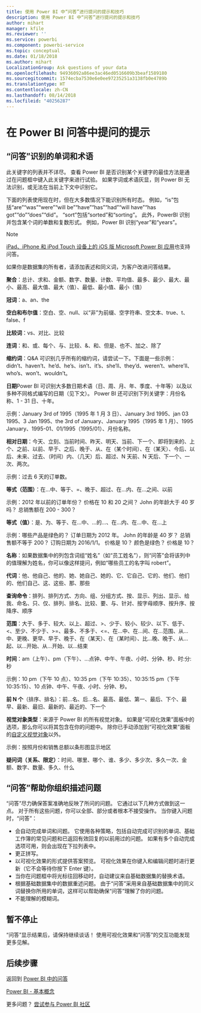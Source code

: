 ```yaml
---
title: 使用 Power BI 中“问答”进行提问的提示和技巧
description: 使用 Power BI 中“问答”进行提问的提示和技巧
author: mihart
manager: kfile
ms.reviewer: ''
ms.service: powerbi
ms.component: powerbi-service
ms.topic: conceptual
ms.date: 01/18/2018
ms.author: mihart
LocalizationGroup: Ask questions of your data
ms.openlocfilehash: 94936092a86ee3ac46ed0516609b3beaf1589180
ms.sourcegitcommit: 1574ecba7530e6e0ee97235251a3138fb0e4789b
ms.translationtype: HT
ms.contentlocale: zh-CN
ms.lasthandoff: 08/14/2018
ms.locfileid: "40256287"
---
```

# <a name="tips-for-asking-questions-in-power-bi-qa"></a>在 Power BI 问答中提问的提示
## <a name="words-and-terminology-that-qa-recognizes"></a>“问答”识别的单词和术语
此关键字的列表并不详尽。  查看 Power BI 是否识别某个关键字的最佳方法是通过在问题框中键入此关键字来进行试验。  如果字词或术语灰显，则 Power BI 无法识别，或无法在当前上下文中识别它。

下面的列表使用现在时，但在大多数情况下能识别所有时态。 例如，“is”包括“are”“was”“were”“will be”“have”“has”“had”“will have”“has got”“do”“does”“did”。  “sort”包括“sorted”和“sorting”。  此外，PowerBI 识别并包含某个词的单数和复数形式。 例如，Power BI 识别“year”和“years”。

> [!NOTE]
> [iPad、iPhone 和 iPod Touch 设备上的 iOS 版 Microsoft Power BI 应用](mobile-apps-ios-qna.md)也支持问答。
> 
> 

如果你是数据集的所有者，请添加表述和同义词，为客户改进问答结果。

**聚合**：总计、求和、金额、数字、数量、计数、平均值、最多、最少、最大、最小、最高、最大值、最大（值）、最低、最小值、最小（值）

**冠词**：a、an、the

**空白和布尔值**：空白、空、null、以“非”为前缀、空字符串、空文本、true、t、false、f

**比较词**：vs、对比、比较

**连词**：和、或、每个、与、比较、&、和、但是、也不、加之、除了

**缩约词**：Q&A 可识别几乎所有的缩约词，请尝试一下。下面是一些示例：didn’t、haven’t、he’d、he’s、isn’t、it’s、she’ll、they’d、weren’t、where’ll、who’s、won’t、wouldn’t。

**日期**Power BI 可识别大多数日期术语（日、周、月、年、季度、十年等）以及以多种不同格式编写的日期（见下文）。 Power BI 还可识别下列关键字：月份名称、1 - 31 日、十年。

示例：January 3rd of 1995（1995 年 1 月 3 日）、January 3rd 1995、jan 03 1995、3 Jan 1995、the 3rd of January、January 1995（1995 年 1 月）、1995 January、1995-01、01/1995（1995/01）、月份名称。

**相对日期**：今天、立刻、当前时间、昨天、明天、当前、下一个、即将到来的、上个、之前、以前、早于、之后、晚于、从、在（某个时间）、在（某天）、今后、以后、未来、过去、（时间）内、（几天）后、超过、N 天前、N 天后、下一个、一次、两次。

示例：过去 6 天的订单数。

**等式（范围）**：在…中、等于、=、晚于、超过、在…内、在…之间、以前

示例：2012 年以前的订单年份？ 价格在 10 和 20 之间？ John 的年龄大于 40 岁吗？ 总销售额在 200 - 300？

**等式（值）**：是、为、等于、在…中、…的…、在…内、在…中、在…上

示例：哪些产品是绿色的？ 订单日期为 2012 年。 John 的年龄是 40 岁？ 总销售额不等于 200？ 订购日期为 2016/1/1。 价格是 10？ 颜色是绿色？ 价格是 10？

**名称**：如果数据集中的列包含词组“姓名”（如“员工姓名”），则“问答”会将该列中的值理解为姓名，你可以像这样提问，例如“哪些员工的名字叫 robert”。

**代词**：他、他自己、他的、她、她自己、她的、它、它自己、它的、他们、他们的、他们自己、这、这些、那、那些

**查询命令**：排列、排列方式、方向、组、分组方式、按、显示、列出、显示、给我、命名、只、仅、排列、排名、比较、要、与、针对、按字母顺序、按升序、按降序、顺序

**范围**：大于、多于、较大、以上、超过、>、少于、较小、较少、以下、低于、<、至少、不少于、>=、最多、不多于、<=、在…中、在…间、在…范围、从…中、更晚、更早、早于、晚于、在（某天）、在（某时间）、比…晚、晚于、从…起、以…开始、从…开始、以…结束

**时间**：am（上午）、pm（下午）、…点钟、中午、午夜、小时、分钟、秒、时:分:秒

示例：10 pm（下午 10 点）、10:35 pm（下午 10:35）、10:35:15 pm（下午 10:35:15）、10 点钟、中午、午夜、小时、分钟、秒。

**前 N 个**（排序、排名）：前...名、后...名、最高、最低、第一、最后、下个、最早、最新、最旧、最新的、最近的、下一个

**视觉对象类型**：来源于 Power BI 的所有视觉对象。  如果是“可视化效果”面板中的选项，那么你可以将其包含在你的问题中。  除你已手动添加到“可视化效果”面板的[自定义视觉对象](power-bi-custom-visuals.md)以外。

示例：按照月份和销售总额以条形图显示地区

**疑问词（关系、限定）**：时间、哪里、哪个、谁、多少、多少次、多久一次、金额、数字、数量、多久、什么

## <a name="qa-helps-you-phrase-the-question"></a>“问答”帮助你组织描述问题
“问答”尽力确保答案准确地反映了所问的问题。 它通过以下几种方式做到这一点。 对于所有这些问题，你可以全部、部分或者根本不接受操作。 当你键入问题时，“问答”：

* 会自动完成单词和问题。 它使用各种策略，包括自动完成可识别的单词、基础工作簿的常见问题和已返回有效回复的以前用过的问题。 如果有多个自动完成选项可用，则会出现在下拉列表中。
* 更正拼写。
* 以可视化效果的形式提供答案预览。 可视化效果在你键入和编辑问题时进行更新（它不会等待你按下 Enter 键）。
* 当你在问题框中将光标往回移动时，自动建议来自基础数据集的替换术语。
* 根据基础数据集中的数据重述问题。 由于“问答”采用来自基础数据集中的同义词替换你所用的单词，这样可以帮助确保“问答”理解了你的问题。
* 不能理解的模糊词。

## <a name="dont-stop-now"></a>暂不停止
“问答”显示结果后，请保持继续谈话！ 使用可视化效果和“问答”的交互功能发现更多见解。

## <a name="next-steps"></a>后续步骤
返回到 [Power BI 中的问答](power-bi-q-and-a.md)  

[Power BI - 基本概念](service-basic-concepts.md)  

更多问题？ [尝试参与 Power BI 社区](http://community.powerbi.com/)

